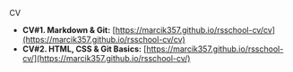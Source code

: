 CV

* __CV#1. Markdown & Git:__ [https://marcik357.github.io/rsschool-cv/cv](https://marcik357.github.io/rsschool-cv/cv)
* __CV#2. HTML, CSS & Git Basics:__ [https://marcik357.github.io/rsschool-cv/](https://marcik357.github.io/rsschool-cv/)
